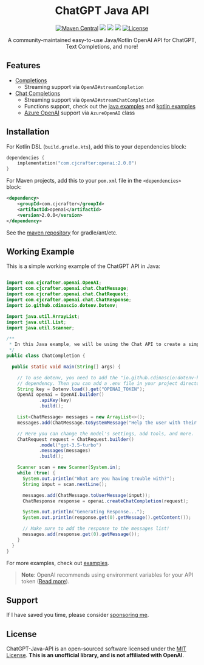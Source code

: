 <div align="center">

# ChatGPT Java API
  [![Maven Central](https://img.shields.io/maven-central/v/com.cjcrafter/openai?color=blue&label=Download)](https://central.sonatype.com/namespace/com.cjcrafter)
  [![](https://img.shields.io/badge/-docs%20-blueviolet?logo=Kotlin&colorA=gray)](https://openai.cjcrafter.com/)
  [![](https://img.shields.io/badge/-examples%20-orange?logo=Read+The+Docs&colorA=gray)](https://github.com/CJCrafter/ChatGPT-Java-API/tree/master/examples/src/main)
  [![](https://img.shields.io/github/discussions/CJCrafter/ChatGPT-Java-API)](https://github.com/CJCrafter/ChatGPT-Java-API/discussions)
  [![License](https://img.shields.io/github/license/CJCrafter/ChatGPT-Java-API)](https://github.com/CJCrafter/ChatGPT-Java-API/blob/master/LICENSE)

A community-maintained easy-to-use Java/Kotlin OpenAI API for ChatGPT, Text Completions, and more!
</div>

## Features
* [Completions](https://platform.openai.com/docs/api-reference/completions)
  * Streaming support via `OpenAI#streamCompletion`
* [Chat Completions](https://platform.openai.com/docs/api-reference/chat)
  * Streaming support via `OpenAI#streamChatCompletion`
  * Functions support, check out the [java examples](https://github.com/CJCrafter/ChatGPT-Java-API/blob/master/examples/src/main/java/chat/StreamChatCompletionFunction.java#L49) and [kotlin examples](https://github.com/CJCrafter/ChatGPT-Java-API/blob/master/examples/src/main/kotlin/chat/StreamChatCompletionFunction.kt#L37)
  * [Azure OpenAI](https://learn.microsoft.com/en-us/azure/cognitive-services/openai/reference) support via `AzureOpenAI` class

## Installation
For Kotlin DSL (`build.gradle.kts`), add this to your dependencies block:
```kotlin
dependencies {
    implementation("com.cjcrafter:openai:2.0.0")
}
```
For Maven projects, add this to your `pom.xml` file in the `<dependencies>` block:
```xml
<dependency>
    <groupId>com.cjcrafter</groupId>
    <artifactId>openai</artifactId>
    <version>2.0.0</version>
</dependency>
```
See the [maven repository](https://central.sonatype.com/artifact/com.cjcrafter/openai/2.0.0) for gradle/ant/etc.


## Working Example
This is a simple working example of the ChatGPT API in Java:
```java

import com.cjcrafter.openai.OpenAI;
import com.cjcrafter.openai.chat.ChatMessage;
import com.cjcrafter.openai.chat.ChatRequest;
import com.cjcrafter.openai.chat.ChatResponse;
import io.github.cdimascio.dotenv.Dotenv;

import java.util.ArrayList;
import java.util.List;
import java.util.Scanner;

/**
 * In this Java example, we will be using the Chat API to create a simple chatbot.
 */
public class ChatCompletion {

  public static void main(String[] args) {

    // To use dotenv, you need to add the "io.github.cdimascio:dotenv-kotlin:version"
    // dependency. Then you can add a .env file in your project directory.
    String key = Dotenv.load().get("OPENAI_TOKEN");
    OpenAI openai = OpenAI.builder()
            .apiKey(key)
            .build();

    List<ChatMessage> messages = new ArrayList<>();
    messages.add(ChatMessage.toSystemMessage("Help the user with their problem."));

    // Here you can change the model's settings, add tools, and more.
    ChatRequest request = ChatRequest.builder()
            .model("gpt-3.5-turbo")
            .messages(messages)
            .build();

    Scanner scan = new Scanner(System.in);
    while (true) {
      System.out.println("What are you having trouble with?");
      String input = scan.nextLine();

      messages.add(ChatMessage.toUserMessage(input));
      ChatResponse response = openai.createChatCompletion(request);

      System.out.println("Generating Response...");
      System.out.println(response.get(0).getMessage().getContent());

      // Make sure to add the response to the messages list!
      messages.add(response.get(0).getMessage());
    }
  }
}
```

For more examples, check out [examples](https://github.com/CJCrafter/ChatGPT-Java-API/tree/master/examples/src/main). 

> **Note**: OpenAI recommends using environment variables for your API token 
([Read more](https://help.openai.com/en/articles/5112595-best-practices-for-api-key-safety)).

## Support
If I have saved you time, please consider [sponsoring me](https://github.com/sponsors/CJCrafter).

## License
ChatGPT-Java-API is an open-sourced software licensed under the [MIT License](https://github.com/CJCrafter/ChatGPT-Java-API/blob/master/LICENSE).
**This is an unofficial library, and is not affiliated with OpenAI**.